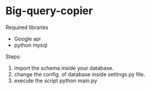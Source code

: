Big-query-copier
================

Required libraries
- Google api
- python mysql


Steps:
1. import the schema inside your database.
2. change the config. of database inside settings.py file.
3. execute the script python main.py
